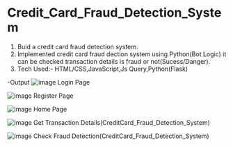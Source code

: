 # Credit_Card_Fraud_Detection_System

1. Buid a credit card fraud detection system.
2. Implemented credit card fraud dection system using Python(Bot Logic) it can be checked transaction details is fraud or not(Sucess/Danger).
3. Tech Used:- HTML/CSS,JavaScript,Js Query,Python(Flask)


-Output
![image](https://github.com/ShreyasDharashivkar123/Credit_Card_Fraud_Detection_System-/assets/126081774/50872680-33af-42a5-b17b-94d3c41bd69b)
                                               Login Page
                                               

![image](https://github.com/ShreyasDharashivkar123/Credit_Card_Fraud_Detection_System-/assets/126081774/2215745d-c5a6-4ded-99bf-e46a9f5b77f6)
                                               Register Page 
                                               

![image](https://github.com/ShreyasDharashivkar123/Credit_Card_Fraud_Detection_System-/assets/126081774/0a349da0-5454-4710-922d-728b44edf697)
                                               Home Page
                                               

![image](https://github.com/ShreyasDharashivkar123/Credit_Card_Fraud_Detection_System-/assets/126081774/4a01fc8c-d143-4b89-8659-0731cc9d3fc2)
                                               Get Transaction Details(CreditCard_Fraud_Detection_System)
                                               

![image](https://github.com/ShreyasDharashivkar123/Credit_Card_Fraud_Detection_System-/assets/126081774/763ffe69-9187-4cff-b9cc-b42e8ef25aa7)
                                               Check Fraud Detection(CreditCard_Fraud_Detection_System)
                                               

                                               
